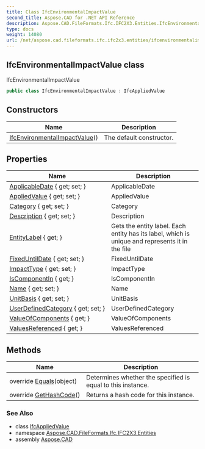 ```yaml
---
title: Class IfcEnvironmentalImpactValue
second_title: Aspose.CAD for .NET API Reference
description: Aspose.CAD.FileFormats.Ifc.IFC2X3.Entities.IfcEnvironmentalImpactValue class. IfcEnvironmentalImpactValue
type: docs
weight: 14080
url: /net/aspose.cad.fileformats.ifc.ifc2x3.entities/ifcenvironmentalimpactvalue/
---
```

## IfcEnvironmentalImpactValue class

IfcEnvironmentalImpactValue

```csharp
public class IfcEnvironmentalImpactValue : IfcAppliedValue
```

## Constructors

| Name | Description |
| --- | --- |
| [IfcEnvironmentalImpactValue](ifcenvironmentalimpactvalue/)() | The default constructor. |

## Properties

| Name | Description |
| --- | --- |
| [ApplicableDate](../../aspose.cad.fileformats.ifc.ifc2x3.entities/ifcappliedvalue/applicabledate/) { get; set; } | ApplicableDate |
| [AppliedValue](../../aspose.cad.fileformats.ifc.ifc2x3.entities/ifcappliedvalue/appliedvalue/) { get; set; } | AppliedValue |
| [Category](../../aspose.cad.fileformats.ifc.ifc2x3.entities/ifcenvironmentalimpactvalue/category/) { get; set; } | Category |
| [Description](../../aspose.cad.fileformats.ifc.ifc2x3.entities/ifcappliedvalue/description/) { get; set; } | Description |
| [EntityLabel](../../aspose.cad.fileformats.ifc/ifcentity/entitylabel/) { get; } | Gets the entity label. Each entity has its label, which is unique and represents it in the file |
| [FixedUntilDate](../../aspose.cad.fileformats.ifc.ifc2x3.entities/ifcappliedvalue/fixeduntildate/) { get; set; } | FixedUntilDate |
| [ImpactType](../../aspose.cad.fileformats.ifc.ifc2x3.entities/ifcenvironmentalimpactvalue/impacttype/) { get; set; } | ImpactType |
| [IsComponentIn](../../aspose.cad.fileformats.ifc.ifc2x3.entities/ifcappliedvalue/iscomponentin/) { get; } | IsComponentIn |
| [Name](../../aspose.cad.fileformats.ifc.ifc2x3.entities/ifcappliedvalue/name/) { get; set; } | Name |
| [UnitBasis](../../aspose.cad.fileformats.ifc.ifc2x3.entities/ifcappliedvalue/unitbasis/) { get; set; } | UnitBasis |
| [UserDefinedCategory](../../aspose.cad.fileformats.ifc.ifc2x3.entities/ifcenvironmentalimpactvalue/userdefinedcategory/) { get; set; } | UserDefinedCategory |
| [ValueOfComponents](../../aspose.cad.fileformats.ifc.ifc2x3.entities/ifcappliedvalue/valueofcomponents/) { get; } | ValueOfComponents |
| [ValuesReferenced](../../aspose.cad.fileformats.ifc.ifc2x3.entities/ifcappliedvalue/valuesreferenced/) { get; } | ValuesReferenced |

## Methods

| Name | Description |
| --- | --- |
| override [Equals](../../aspose.cad.fileformats.ifc/ifcentity/equals/)(object) | Determines whether the specified is equal to this instance. |
| override [GetHashCode](../../aspose.cad.fileformats.ifc/ifcentity/gethashcode/)() | Returns a hash code for this instance. |

### See Also

* class [IfcAppliedValue](../ifcappliedvalue/)
* namespace [Aspose.CAD.FileFormats.Ifc.IFC2X3.Entities](../../aspose.cad.fileformats.ifc.ifc2x3.entities/)
* assembly [Aspose.CAD](../../)


